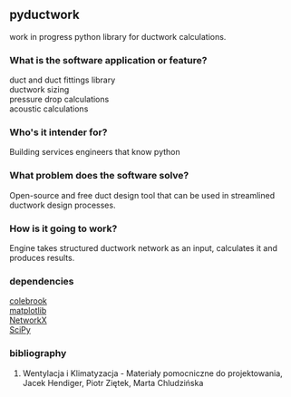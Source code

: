 ## pyductwork

work in progress python library for ductwork calculations.

### What is the software application or feature?

duct and duct fittings library  
ductwork sizing  
pressure drop calculations  
acoustic calculations  

### Who's it intender for?

Building services engineers that know python

### What problem does the software solve?

Open-source and free duct design tool that can be used in streamlined ductwork design processes.


### How is it going to work?

Engine takes structured ductwork network as an input, calculates it and produces results.

### dependencies

[colebrook](https://github.com/IMEConsultants/colebrook)  
[matplotlib](https://github.com/matplotlib/matplotlib)  
[NetworkX](https://github.com/networkx/networkx)  
[SciPy](https://github.com/scipy/scipy)  

### bibliography

1. Wentylacja i Klimatyzacja - Materiały pomocniczne do projektowania, Jacek Hendiger, Piotr Ziętek, Marta Chludzińska
